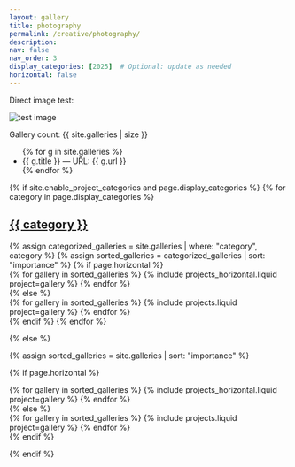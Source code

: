 ```yaml
---
layout: gallery
title: photography
permalink: /creative/photography/
description:
nav: false
nav_order: 3
display_categories: [2025]  # Optional: update as needed
horizontal: false
---
```

<p>Direct image test:</p>
<img src="/portfolio/assets/photo_gallery/July22nd/DSC00040.JPG" alt="test image" style="max-width:300px;">

<p>Gallery count: {{ site.galleries | size }}</p>
<!-- DEBUG: list all gallery items -->
<ul>
  {% for g in site.galleries %}
    <li>{{ g.title }} — URL: {{ g.url }}</li>
  {% endfor %}
</ul>

<!-- pages/photography.md -->
<div class="projects">
{% if site.enable_project_categories and page.display_categories %}
  <!-- Display categorized galleries -->
  {% for category in page.display_categories %}
  <a id="{{ category }}" href=".#{{ category }}">
    <h2 class="category">{{ category }}</h2>
  </a>
  {% assign categorized_galleries = site.galleries | where: "category", category %}
  {% assign sorted_galleries = categorized_galleries | sort: "importance" %}
  <!-- Generate cards for each gallery -->
  {% if page.horizontal %}
  <div class="container">
    <div class="row row-cols-1 row-cols-md-2">
    {% for gallery in sorted_galleries %}
      {% include projects_horizontal.liquid project=gallery %}
    {% endfor %}
    </div>
  </div>
  {% else %}
  <div class="row row-cols-1 row-cols-md-3">
    {% for gallery in sorted_galleries %}
      {% include projects.liquid project=gallery %}
    {% endfor %}
  </div>
  {% endif %}
  {% endfor %}

{% else %}

<!-- Display galleries without categories -->
{% assign sorted_galleries = site.galleries | sort: "importance" %}

{% if page.horizontal %}
  <div class="container">
    <div class="row row-cols-1 row-cols-md-2">
    {% for gallery in sorted_galleries %}
      {% include projects_horizontal.liquid project=gallery %}
    {% endfor %}
    </div>
  </div>
{% else %}
  <div class="row row-cols-1 row-cols-md-3">
    {% for gallery in sorted_galleries %}
      {% include projects.liquid project=gallery %}
    {% endfor %}
  </div>
{% endif %}

{% endif %}
</div>
